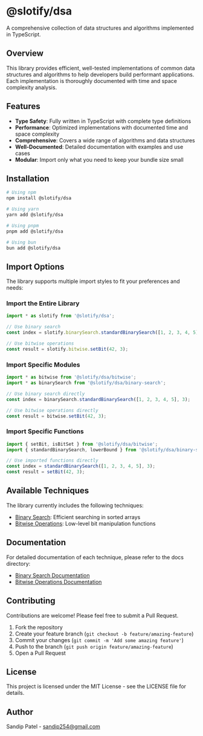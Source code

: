 # @slotify/dsa

A comprehensive collection of data structures and algorithms implemented in TypeScript.

## Overview

This library provides efficient, well-tested implementations of common data structures and algorithms to help developers build performant applications. Each implementation is thoroughly documented with time and space complexity analysis.

## Features

- **Type Safety**: Fully written in TypeScript with complete type definitions
- **Performance**: Optimized implementations with documented time and space complexity
- **Comprehensive**: Covers a wide range of algorithms and data structures
- **Well-Documented**: Detailed documentation with examples and use cases
- **Modular**: Import only what you need to keep your bundle size small

## Installation

```bash
# Using npm
npm install @slotify/dsa

# Using yarn
yarn add @slotify/dsa

# Using pnpm
pnpm add @slotify/dsa

# Using bun
bun add @slotify/dsa
```

## Import Options

The library supports multiple import styles to fit your preferences and needs:

### Import the Entire Library

```typescript
import * as slotify from '@slotify/dsa';

// Use binary search
const index = slotify.binarySearch.standardBinarySearch([1, 2, 3, 4, 5], 3);

// Use bitwise operations
const result = slotify.bitwise.setBit(42, 3);
```

### Import Specific Modules

```typescript
import * as bitwise from '@slotify/dsa/bitwise';
import * as binarySearch from '@slotify/dsa/binary-search';

// Use binary search directly
const index = binarySearch.standardBinarySearch([1, 2, 3, 4, 5], 3);

// Use bitwise operations directly
const result = bitwise.setBit(42, 3);
```

### Import Specific Functions

```typescript
import { setBit, isBitSet } from '@slotify/dsa/bitwise';
import { standardBinarySearch, lowerBound } from '@slotify/dsa/binary-search';

// Use imported functions directly
const index = standardBinarySearch([1, 2, 3, 4, 5], 3);
const result = setBit(42, 3);
```

## Available Techniques

The library currently includes the following techniques:

- [Binary Search](docs/binary-search.md): Efficient searching in sorted arrays
- [Bitwise Operations](docs/bitwise.md): Low-level bit manipulation functions

## Documentation

For detailed documentation of each technique, please refer to the docs directory:

- [Binary Search Documentation](docs/binary-search.md)
- [Bitwise Operations Documentation](docs/bitwise.md)

## Contributing

Contributions are welcome! Please feel free to submit a Pull Request.

1. Fork the repository
2. Create your feature branch (`git checkout -b feature/amazing-feature`)
3. Commit your changes (`git commit -m 'Add some amazing feature'`)
4. Push to the branch (`git push origin feature/amazing-feature`)
5. Open a Pull Request

## License

This project is licensed under the MIT License - see the LICENSE file for details.

## Author

Sandip Patel - [sandip254@gmail.com](mailto:sandip254@gmail.com)
